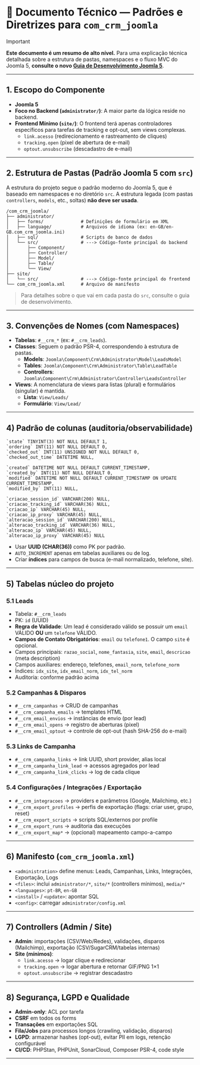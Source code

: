# 📘 Documento Técnico — Padrões e Diretrizes para `com_crm_joomla`

> [!IMPORTANT]
> **Este documento é um resumo de alto nível.** Para uma explicação técnica detalhada sobre a estrutura de pastas, namespaces e o fluxo MVC do Joomla 5, **consulte o novo [Guia de Desenvolvimento Joomla 5](./dev/JOOMLA5_DEVELOPMENT_GUIDE.md)**.

---

## 1. Escopo do Componente

- **Joomla 5**
- **Foco no Backend (`administrator/`)**: A maior parte da lógica reside no backend.
- **Frontend Mínimo (`site/`)**: O frontend terá apenas controladores específicos para tarefas de tracking e opt-out, sem views complexas.
  - `link.acesso` (redirecionamento e rastreamento de cliques)
  - `tracking.open` (pixel de abertura de e-mail)
  - `optout.unsubscribe` (descadastro de e-mail)

---

## 2. Estrutura de Pastas (Padrão Joomla 5 com `src`)

A estrutura do projeto segue o padrão moderno do Joomla 5, que é baseado em namespaces e no diretório `src`. A estrutura legada (com pastas `controllers`, `models`, etc., soltas) **não deve ser usada**.

```
/com_crm_joomla/
├── administrator/
│   ├── forms/              # Definições de formulário em XML
│   ├── language/           # Arquivos de idioma (ex: en-GB/en-GB.com_crm_joomla.ini)
│   ├── sql/                # Scripts de banco de dados
│   └── src/                # ---> Código-fonte principal do backend
│       ├── Component/
│       ├── Controller/
│       ├── Model/
│       ├── Table/
│       └── View/
├── site/
│   └── src/                # ---> Código-fonte principal do frontend
└── com_crm_joomla.xml      # Arquivo de manifesto
```

> Para detalhes sobre o que vai em cada pasta do `src`, consulte o guia de desenvolvimento.

---

## 3. Convenções de Nomes (com Namespaces)

- **Tabelas**: `#__crm_*` (ex: `#__crm_leads`).
- **Classes**: Seguem o padrão PSR-4, correspondendo à estrutura de pastas.
  - **Models**: `Joomla\Component\Crm\Administrator\Model\LeadsModel`
  - **Tables**: `Joomla\Component\Crm\Administrator\Table\LeadTable`
  - **Controllers**: `Joomla\Component\Crm\Administrator\Controller\LeadsController`
- **Views**: A nomenclatura de views para listas (plural) e formulários (singular) é mantida.
  - **Lista**: `View/Leads/`
  - **Formulário**: `View/Lead/`

---

## 4) Padrão de colunas (auditoria/observabilidade)

```
`state` TINYINT(3) NOT NULL DEFAULT 1,
`ordering` INT(11) NOT NULL DEFAULT 0,
`checked_out` INT(11) UNSIGNED NOT NULL DEFAULT 0,
`checked_out_time` DATETIME NULL,

`created` DATETIME NOT NULL DEFAULT CURRENT_TIMESTAMP,
`created_by` INT(11) NOT NULL DEFAULT 0,
`modified` DATETIME NOT NULL DEFAULT CURRENT_TIMESTAMP ON UPDATE CURRENT_TIMESTAMP,
`modified_by` INT(11) NULL,

`criacao_session_id` VARCHAR(200) NULL,
`criacao_tracking_id` VARCHAR(36) NULL,
`criacao_ip` VARCHAR(45) NULL,
`criacao_ip_proxy` VARCHAR(45) NULL,
`alteracao_session_id` VARCHAR(200) NULL,
`alteracao_tracking_id` VARCHAR(36) NULL,
`alteracao_ip` VARCHAR(45) NULL,
`alteracao_ip_proxy` VARCHAR(45) NULL
```

- Usar **UUID (CHAR(36))** como PK por padrão.  
- `AUTO_INCREMENT` apenas em tabelas auxiliares ou de log.  
- Criar **índices** para campos de busca (e-mail normalizado, telefone, site).  

---

## 5) Tabelas núcleo do projeto

### 5.1 Leads

- Tabela: `#__crm_leads`
- PK: `id` (UUID)
- **Regra de Validade**: Um lead é considerado válido se possuir um `email` VÁLIDO **OU** um `telefone` VÁLIDO.
- **Campos de Contato Obrigatórios**: `email` ou `telefone1`. O campo `site` é opcional.
- Campos principais: `razao_social`, `nome_fantasia`, `site`, `email`, `descricao` (meta description)
- Campos auxiliares: endereço, telefones, `email_norm`, `telefone_norm`
- Índices: `idx_site`, `idx_email_norm`, `idx_tel_norm`  
- Auditoria: conforme padrão acima  

### 5.2 Campanhas & Disparos

- `#__crm_campanhas` → CRUD de campanhas  
- `#__crm_campanha_emails` → templates HTML  
- `#__crm_email_envios` → instâncias de envio (por lead)  
- `#__crm_email_opens` → registro de aberturas (pixel)  
- `#__crm_email_optout` → controle de opt-out (hash SHA-256 do e-mail)  

### 5.3 Links de Campanha

- `#__crm_campanha_links` → link UUID, short provider, alias local  
- `#__crm_campanha_link_lead` → acessos agregados por lead  
- `#__crm_campanha_link_clicks` → log de cada clique  

### 5.4 Configurações / Integrações / Exportação

- `#__crm_integracoes` → providers e parâmetros (Google, Mailchimp, etc.)  
- `#__crm_export_profiles` → perfis de exportação (flags: criar user, grupo, reset)  
- `#__crm_export_scripts` → scripts SQL/externos por profile  
- `#__crm_export_runs` → auditoria das execuções  
- `#__crm_export_map*` → (opcional) mapeamento campo-a-campo  

---

## 6) Manifesto (`com_crm_joomla.xml`)

- `<administration>` define menus: Leads, Campanhas, Links, Integrações, Exportação, Logs  
- `<files>`: inclui `administrator/*`, `site/*` (controllers mínimos), `media/*`  
- `<languages>`: `pt-BR`, `en-GB`  
- `<install>` / `<update>`: apontar SQL  
- `<config>`: carregar `administrator/config.xml`  

---

## 7) Controllers (Admin / Site)

- **Admin**: importações (CSV/Web/Redes), validações, disparos (Mailchimp), exportação (CSV/SugarCRM/tabelas internas)  
- **Site (mínimos)**:  
  - `link.acesso` → logar clique e redirecionar  
  - `tracking.open` → logar abertura e retornar GIF/PNG 1×1  
  - `optout.unsubscribe` → registrar descadastro  

---

## 8) Segurança, LGPD e Qualidade

- **Admin-only**: ACL por tarefa  
- **CSRF** em todos os forms  
- **Transações** em exportações SQL  
- **Fila/Jobs** para processos longos (crawling, validação, disparos)  
- **LGPD**: armazenar hashes (opt-out), evitar PII em logs, retenção configurável  
- **CI/CD**: PHPStan, PHPUnit, SonarCloud, Composer PSR-4, code style  

---
